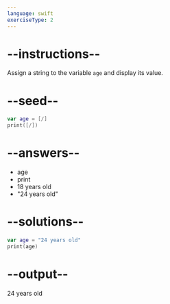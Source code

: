 ```yaml
---
language: swift
exerciseType: 2
---
```


# --instructions--

Assign a string to the variable `age` and display its value.

# --seed--

```swift
var age = [/]
print([/])
```

# --answers--

- age
- print
- 18 years old
- "24 years old"

# --solutions--

```swift
var age = "24 years old"
print(age)
```

# --output--

24 years old
